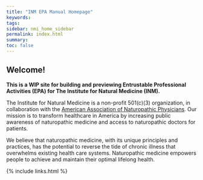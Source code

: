 ```yaml
---
title: "INM EPA Manual Homepage"
keywords: 
tags: 
sidebar: nmi_home_sidebar 
permalink: index.html
summary: 
toc: false
---
```


## Welcome! 

**This is a WIP site for building and previewing Entrustable Professional Activities (EPA) for The Institute for Natural Medicine (INM).**


The Institute for Natural Medicine is a non-profit 501(c)(3) organization, in collaboration with the [American Association of Naturopathic Physicians](https://naturopathic.org/). Our mission is to transform healthcare in America by increasing public awareness of naturopathic medicine and access to naturopathic doctors for patients.

We believe that naturopathic medicine, with its unique principles and practices, has the potential to reverse the tide of chronic illness that overwhelms existing health care systems. Naturopathic medicine empowers people to achieve and maintain their optimal lifelong health.

{% include links.html %}